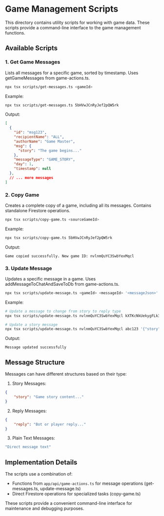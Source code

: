 # Game Management Scripts

This directory contains utility scripts for working with game data. These scripts provide a command-line interface to the game management functions.

## Available Scripts

### 1. Get Game Messages
Lists all messages for a specific game, sorted by timestamp. Uses getGameMessages from game-actions.ts.

```bash
npx tsx scripts/get-messages.ts <gameId>
```

Example:
```bash
npx tsx scripts/get-messages.ts 5bHVwJCnRyJef2pQW5rk
```

Output:
```json
[
  {
    "id": "msg123",
    "recipientName": "ALL",
    "authorName": "Game Master",
    "msg": {
      "story": "The game begins..."
    },
    "messageType": "GAME_STORY",
    "day": 1,
    "timestamp": null
  },
  // ... more messages
]
```

### 2. Copy Game
Creates a complete copy of a game, including all its messages. Contains standalone Firestore operations.

```bash
npx tsx scripts/copy-game.ts <sourceGameId>
```

Example:
```bash
npx tsx scripts/copy-game.ts 5bHVwJCnRyJef2pQW5rk
```

Output:
```
Game copied successfully. New game ID: nvlnmQuYC3SwbYexMqcl
```

### 3. Update Message
Updates a specific message in a game. Uses addMessageToChatAndSaveToDb from game-actions.ts.

```bash
npx tsx scripts/update-message.ts <gameId> <messageId> '<messageJson>'
```

Example:
```bash
# Update a message to change from story to reply type
npx tsx scripts/update-message.ts nvlnmQuYC3SwbYexMqcl kXTKcNkUekygFLk3odeB '{"reply": "This is a new reply message"}'

# Update a story message
npx tsx scripts/update-message.ts nvlnmQuYC3SwbYexMqcl abc123 '{"story": "A new chapter begins..."}'
```

Output:
```
Message updated successfully
```

## Message Structure

Messages can have different structures based on their type:

1. Story Messages:
```json
{
    "story": "Game story content..."
}
```

2. Reply Messages:
```json
{
    "reply": "Bot or player reply..."
}
```

3. Plain Text Messages:
```typescript
"Direct message text"
```

## Implementation Details

The scripts use a combination of:
- Functions from `app/api/game-actions.ts` for message operations (get-messages.ts, update-message.ts)
- Direct Firestore operations for specialized tasks (copy-game.ts)

These scripts provide a convenient command-line interface for maintenance and debugging purposes.